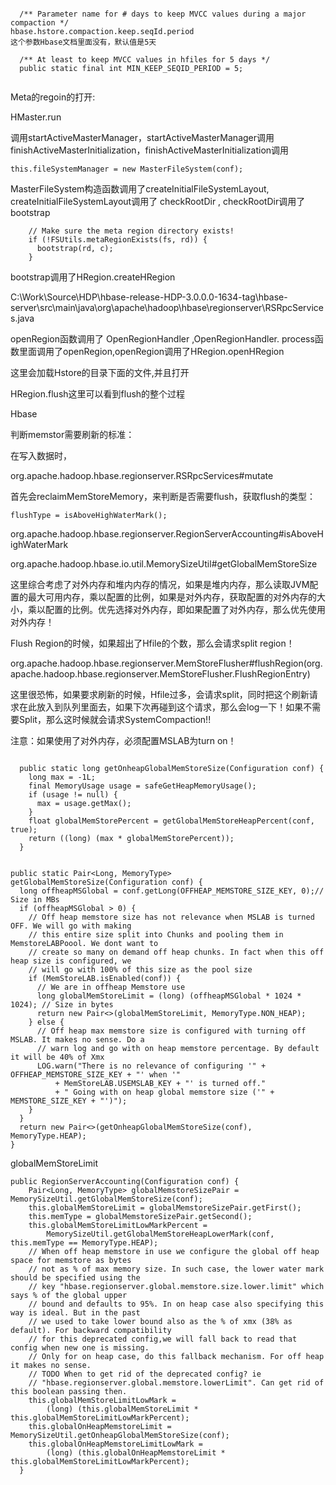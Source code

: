 ```

  /** Parameter name for # days to keep MVCC values during a major compaction */
hbase.hstore.compaction.keep.seqId.period
这个参数Hbase文档里面没有，默认值是5天

  /** At least to keep MVCC values in hfiles for 5 days */
  public static final int MIN_KEEP_SEQID_PERIOD = 5;
  
```




Meta的regoin的打开:

HMaster.run

调用startActiveMasterManager，startActiveMasterManager调用finishActiveMasterInitialization，finishActiveMasterInitialization调用

```
this.fileSystemManager = new MasterFileSystem(conf);
```

MasterFileSystem构造函数调用了createInitialFileSystemLayout,
createInitialFileSystemLayout调用了 checkRootDir , checkRootDir调用了 bootstrap
```
    // Make sure the meta region directory exists!
    if (!FSUtils.metaRegionExists(fs, rd)) {
      bootstrap(rd, c);
    }
```

bootstrap调用了HRegion.createHRegion


C:\Work\Source\HDP\hbase-release-HDP-3.0.0.0-1634-tag\hbase-server\src\main\java\org\apache\hadoop\hbase\regionserver\RSRpcServices.java

openRegion函数调用了  OpenRegionHandler  ,OpenRegionHandler. process函数里面调用了openRegion,openRegion调用了HRegion.openHRegion

这里会加载Hstore的目录下面的文件,并且打开

HRegion.flush这里可以看到flush的整个过程





Hbase

判断memstor需要刷新的标准：

在写入数据时，

org.apache.hadoop.hbase.regionserver.RSRpcServices#mutate

首先会reclaimMemStoreMemory，来判断是否需要flush，获取flush的类型：

```
flushType = isAboveHighWaterMark();

```

org.apache.hadoop.hbase.regionserver.RegionServerAccounting#isAboveHighWaterMark

org.apache.hadoop.hbase.io.util.MemorySizeUtil#getGlobalMemStoreSize

这里综合考虑了对外内存和堆内内存的情况，如果是堆内内存，那么读取JVM配置的最大可用内存，乘以配置的比例，如果是对外内存，获取配置的对外内存的大小，乘以配置的比例。优先选择对外内存，即如果配置了对外内存，那么优先使用对外内存！





Flush Region的时候，如果超出了Hfile的个数，那么会请求split region！

org.apache.hadoop.hbase.regionserver.MemStoreFlusher#flushRegion(org.apache.hadoop.hbase.regionserver.MemStoreFlusher.FlushRegionEntry)



这里很恐怖，如果要求刷新的时候，Hfile过多，会请求split，同时把这个刷新请求在此放入到队列里面去，如果下次再碰到这个请求，那么会log一下！如果不需要Split，那么这时候就会请求SystemCompaction!!



注意：如果使用了对外内存，必须配置MSLAB为turn on！

```

  public static long getOnheapGlobalMemStoreSize(Configuration conf) {
    long max = -1L;
    final MemoryUsage usage = safeGetHeapMemoryUsage();
    if (usage != null) {
      max = usage.getMax();
    }
    float globalMemStorePercent = getGlobalMemStoreHeapPercent(conf, true);
    return ((long) (max * globalMemStorePercent));
  }
  

public static Pair<Long, MemoryType> getGlobalMemStoreSize(Configuration conf) {
  long offheapMSGlobal = conf.getLong(OFFHEAP_MEMSTORE_SIZE_KEY, 0);// Size in MBs
  if (offheapMSGlobal > 0) {
    // Off heap memstore size has not relevance when MSLAB is turned OFF. We will go with making
    // this entire size split into Chunks and pooling them in MemstoreLABPoool. We dont want to
    // create so many on demand off heap chunks. In fact when this off heap size is configured, we
    // will go with 100% of this size as the pool size
    if (MemStoreLAB.isEnabled(conf)) {
      // We are in offheap Memstore use
      long globalMemStoreLimit = (long) (offheapMSGlobal * 1024 * 1024); // Size in bytes
      return new Pair<>(globalMemStoreLimit, MemoryType.NON_HEAP);
    } else {
      // Off heap max memstore size is configured with turning off MSLAB. It makes no sense. Do a
      // warn log and go with on heap memstore percentage. By default it will be 40% of Xmx
      LOG.warn("There is no relevance of configuring '" + OFFHEAP_MEMSTORE_SIZE_KEY + "' when '"
          + MemStoreLAB.USEMSLAB_KEY + "' is turned off."
          + " Going with on heap global memstore size ('" + MEMSTORE_SIZE_KEY + "')");
    }
  }
  return new Pair<>(getOnheapGlobalMemStoreSize(conf), MemoryType.HEAP);
}
```







globalMemStoreLimit


```
public RegionServerAccounting(Configuration conf) {
    Pair<Long, MemoryType> globalMemstoreSizePair = MemorySizeUtil.getGlobalMemStoreSize(conf);
    this.globalMemStoreLimit = globalMemstoreSizePair.getFirst();
    this.memType = globalMemstoreSizePair.getSecond();
    this.globalMemStoreLimitLowMarkPercent =
        MemorySizeUtil.getGlobalMemStoreHeapLowerMark(conf, this.memType == MemoryType.HEAP);
    // When off heap memstore in use we configure the global off heap space for memstore as bytes
    // not as % of max memory size. In such case, the lower water mark should be specified using the
    // key "hbase.regionserver.global.memstore.size.lower.limit" which says % of the global upper
    // bound and defaults to 95%. In on heap case also specifying this way is ideal. But in the past
    // we used to take lower bound also as the % of xmx (38% as default). For backward compatibility
    // for this deprecated config,we will fall back to read that config when new one is missing.
    // Only for on heap case, do this fallback mechanism. For off heap it makes no sense.
    // TODO When to get rid of the deprecated config? ie
    // "hbase.regionserver.global.memstore.lowerLimit". Can get rid of this boolean passing then.
    this.globalMemStoreLimitLowMark =
        (long) (this.globalMemStoreLimit * this.globalMemStoreLimitLowMarkPercent);
    this.globalOnHeapMemstoreLimit = MemorySizeUtil.getOnheapGlobalMemStoreSize(conf);
    this.globalOnHeapMemstoreLimitLowMark =
        (long) (this.globalOnHeapMemstoreLimit * this.globalMemStoreLimitLowMarkPercent);
  }
```